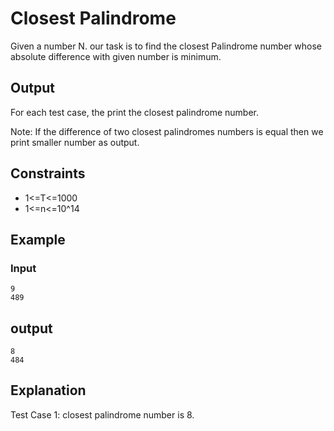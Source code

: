 # Closest Palindrome

Given a number N. our task is to find the closest Palindrome number whose absolute difference with given number is minimum.

## Output

For each test case, the print the closest palindrome number.

Note:  If the difference of two closest palindromes numbers is equal then we print smaller number as output.

## Constraints

* 1<=T<=1000
* 1<=n<=10^14

## Example

### Input

```
9
489
```

## output

```
8
484
```

## Explanation

Test Case 1: closest palindrome number is 8.
